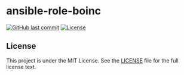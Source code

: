 # ansible-role-boinc

[![GitHub last commit](https://img.shields.io/github/last-commit/ursinn/ansible-role-boinc?logo=github&style=for-the-badge)](https://github.com/ursinn/ansible-role-boinc/commits)
[![License](https://img.shields.io/github/license/ursinn/ansible-role-boinc?style=for-the-badge)](https://github.com/ursinn/ansible-role-boinc/blob/main/LICENSE)

## License

This project is under the MIT License. See the [LICENSE](https://github.com/ursinn/ansible-role-boinc/blob/main/LICENSE) file for the full license text.
